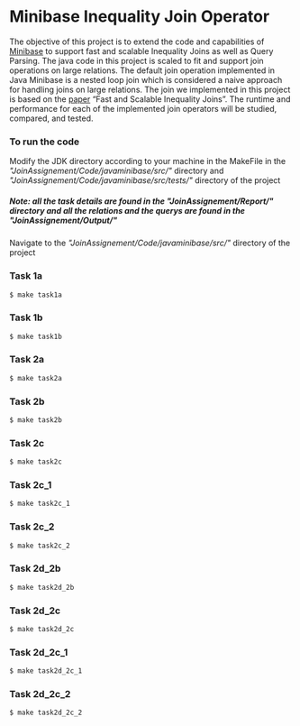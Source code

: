 # Minibase Inequality Join Operator

The objective of this project is to extend the code and capabilities of [Minibase][l1] to support fast and scalable Inequality Joins as well as Query Parsing. The java code in this project is scaled to fit and support join operations on large relations. The default join operation implemented in Java Minibase is a nested loop join which is considered a naive approach for handling joins on large relations. The join we implemented in this project is based on the [paper][l2] “Fast and Scalable Inequality Joins”. The runtime and performance for each of the implemented join operators will be studied, compared, and tested.

### To run the code
Modify the JDK directory according to your machine in the MakeFile in the *"JoinAssignement/Code/javaminibase/src/"* directory and *"JoinAssignement/Code/javaminibase/src/tests/"* directory of the project


##### Note: all the task details are found in the *"JoinAssignement/Report/"* directory and all the relations and the querys are found in the *"JoinAssignement/Output/"*

Navigate to the *"JoinAssignement/Code/javaminibase/src/"* directory of the project

### Task 1a
```sh
$ make task1a
```
### Task 1b
```sh
$ make task1b
```
### Task 2a
```sh
$ make task2a
```
### Task 2b
```sh
$ make task2b
```
### Task 2c
```sh
$ make task2c
```
### Task 2c_1
```sh
$ make task2c_1
```
### Task 2c_2
```sh
$ make task2c_2
```
### Task 2d_2b
```sh
$ make task2d_2b
```
### Task 2d_2c
```sh
$ make task2d_2c
```
### Task 2d_2c_1
```sh
$ make task2d_2c_1
```
### Task 2d_2c_2
```sh
$ make task2d_2c_2
```

   [l1]: <http://research.cs.wisc.edu/coral/mini_doc/minibase.html>
   [l2]: <http://da.qcri.org/ntang/pubs/vldbj2016.pdf>

